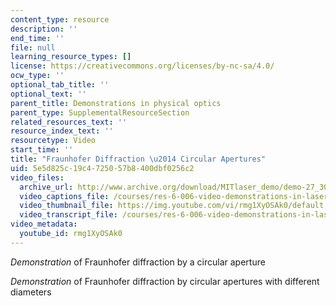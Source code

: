 ```yaml
---
content_type: resource
description: ''
end_time: ''
file: null
learning_resource_types: []
license: https://creativecommons.org/licenses/by-nc-sa/4.0/
ocw_type: ''
optional_tab_title: ''
optional_text: ''
parent_title: Demonstrations in physical optics
parent_type: SupplementalResourceSection
related_resources_text: ''
resource_index_text: ''
resourcetype: Video
start_time: ''
title: "Fraunhofer Diffraction \u2014 Circular Apertures"
uid: 5e5d825c-19c4-7250-57b8-400dbf0256c2
video_files:
  archive_url: http://www.archive.org/download/MITlaser_demo/demo-27_300k.mp4
  video_captions_file: /courses/res-6-006-video-demonstrations-in-lasers-and-optics-spring-2008/f445f71c7e095f06bc0886024dbc4685_rmg1XyOSAk0.vtt
  video_thumbnail_file: https://img.youtube.com/vi/rmg1XyOSAk0/default.jpg
  video_transcript_file: /courses/res-6-006-video-demonstrations-in-lasers-and-optics-spring-2008/e9b5cb20950df578ab409c110ce6dfdc_rmg1XyOSAk0.pdf
video_metadata:
  youtube_id: rmg1XyOSAk0
---
```


_Demonstration_ of Fraunhofer diffraction by a circular aperture

_Demonstration_ of Fraunhofer diffraction by circular apertures with different diameters

